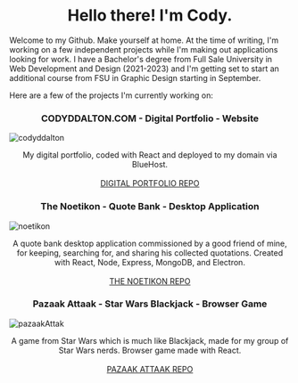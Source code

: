 **<h1 align="center">Hello there! I'm Cody.</h1>**

<p>Welcome to my Github. Make yourself at home. At the time of writing, I'm working on a few independent projects while I'm making out applications looking for work. I have a Bachelor's degree from Full Sale University in Web Development and Design (2021-2023) and I'm getting set to start an additional course from FSU in Graphic Design starting in September.</p>

<p>Here are a few of the projects I'm currently working on: </p>


<h3 align="center">CODYDDALTON.COM - Digital Portfolio - Website</h3>

![codyddalton](https://github.com/user-attachments/assets/6adf20f2-c25a-49ca-a41f-254d23ba8469)

<p align="center">My digital portfolio, coded with React and deployed to my domain via BlueHost. <br></br><a href="https://github.com/codyddalton/my-digital-portoflio">DIGITAL PORTFOLIO REPO</a></p>


<h3 align="center">The Noetikon - Quote Bank - Desktop Application</h3>

![noetikon](https://github.com/user-attachments/assets/d9a9529a-02b0-4a8c-87a1-630dc8505bbf)

<p align="center">A quote bank desktop application commissioned by a good friend of mine, for keeping, searching for, and sharing his collected quotations. Created with React, Node, Express, MongoDB, and Electron. <br></br> <a href="https://github.com/codyddalton/thenoetikon">THE NOETIKON REPO</a></p>

<h3 align="center">Pazaak Attaak - Star Wars Blackjack - Browser Game</h3>

![pazaakAttak](https://github.com/user-attachments/assets/02289b2a-9cf7-4edd-848b-af0ec04a2d8f)

<p align="center">A game from Star Wars which is much like Blackjack, made for my group of Star Wars nerds. Browser game made with React. <br></br> <a href="https://github.com/codyddalton/pazaakAttak">PAZAAK ATTAAK REPO</a></p>
